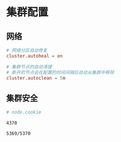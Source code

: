 # 集群配置

## 网络

```conf
# 网络分区自动修复
cluster.autoheal = on

# 集群节点的自动清理
# 断开的节点会在配置的时间间隔后自动从集群中移除
cluster.autoclean = 5m
```

## 集群安全

```conf
# node.cookie
```

```text
4370

5369/5370
```

